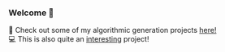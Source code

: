 ### Welcome 🙂

:rocket: Check out some of my algorithmic generation projects [here!](https://solzilberman.github.io/Personal/) <br /> 
:computer: This is also quite an [interesting](https://solzilberman.github.io/reactGameofLife/) project! <br />


<!--
**solzilberman/solzilberman** is a ✨ _special_ ✨ repository because its `README.md` (this file) appears on your GitHub profile.

Here are some ideas to get you started:

- 🔭 I’m currently working on ...
- 🌱 I’m currently learning ...
- 👯 I’m looking to collaborate on ...
- 🤔 I’m looking for help with ...
- 💬 Ask me about ...
- 📫 How to reach me: ...
- 😄 Pronouns: ...
- ⚡ Fun fact: ...
-->
